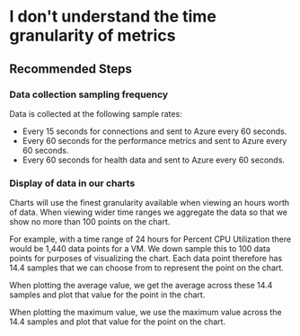 <properties
    pageTitle="I don't understand the time granularity of metrics"
    description="I don't understand the time granularity of metrics"
    infoBubbleText="Here are some things to help with the our charts"
    service="microsoft.insights"
    authors="rashmian"
    ms.author="rashmia"
    selfHelpType="generic"
    articleId="insights-for-vm-understand-granularity-metrics"
    productPesIds="17081"
    supportTopicIds="32738512"
    cloudEnvironments="public, blackForest, fairfax, mooncake"
    ownershipId="AzureMonitoring_Essentials"
 />

 
# I don't understand the time granularity of metrics

## **Recommended Steps**

### **Data collection sampling frequency**

Data is collected at the following sample rates:

* Every 15 seconds for connections and sent to Azure every 60 seconds.
* Every 60 seconds for the performance metrics and sent to Azure every 60 seconds.
* Every 60 seconds for health data and sent to Azure every 60 seconds.

### **Display of data in our charts**

Charts will use the finest granularity available when viewing an hours worth of data.  When viewing wider time ranges we aggregate the data so that we show no more than 100 points on the chart.  

For example, with a time range of 24 hours for Percent CPU Utilization there would be 1,440 data points for a VM.  We down sample this to 100 data points for purposes of visualizing the chart.  Each data point therefore has 14.4 samples that we can choose from to represent the point on the chart.

When plotting the average value, we get the average across these 14.4 samples and plot that value for the point in the chart.

When plotting the maximum value, we use the maximum value across the 14.4 samples and plot that value for the point on the chart.
